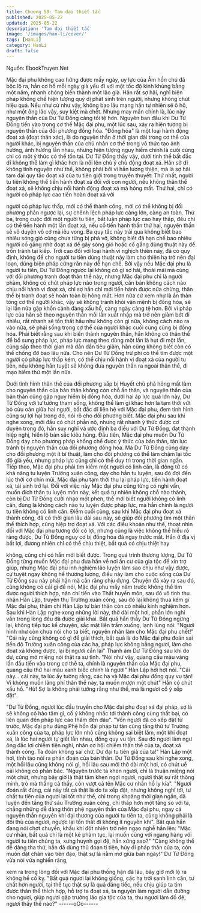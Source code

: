 ```yaml
---
title: Chương 59: Tam đại thiết tắc
published: 2025-05-22
updated: 2025-05-22
description: 'Tam đại thiết tắc'
image: '/images/han-li/cover/'
tags: [HanLi]
category: HanLi
draft: false
---
```


Nguồn: EbookTruyen.Net

Mặc đại phu không cao hứng được mấy ngày, uy lực của Âm hồn
chú đã bộc lộ ra, hắn cơ hồ mỗi ngày già yếu đi với một tốc độ
kinh khủng bằng một năm, nhanh chóng biến thành một lão già.
Hắn rất sợ hãi, nghĩ biện pháp khống chế hiện tượng quỷ dị phát
sinh trên người, nhưng không chút hiệu quả.
Nếu như cứ như vậy, không bao lâu mạng hắn tự nhiên sẽ ô hô,
như một ông lão vậy, suy kiệt mà chết. Nhưng may mắn chính là,
lúc này nguyên thần của Dư Tử Đồng càng tồi tệ hơn.
Nguyên ban đầu khi Dư Tử Đồng tiến vào trong cơ thể Mặc đại
phu, một lúc sau, xảy ra hiện tượng bị nguyên thần của đối
phương đồng hóa.
"Đồng hóa" là một loại hành động đoạt xá (đoạt thân xác), là do
nguyên thần ở thời gian dài trong cơ thể của người khác, bị
nguyên thần của chủ nhân cơ thể trong vô thức tạo ảnh hưởng,
ảnh hưởng lẫn nhau, nhưng hiện tượng nguy hiểm chính là cuối
cùng chỉ có một ý thức có thể tồn tại.
Dư Tử Đồng thấy vậy, dưới tình thế bất đắc dĩ không thể làm gì
khác hơn là nổi lên chủ ý chủ động đoạt xá.
Hắn sở dĩ không tình nguyện như thế, không phải bởi vì hắn
lương thiện, mà là sợ hãi tam đại quy tắc đoạt xá của tu tiên giới
trong truyền thuyết:
Thứ nhất, người tu tiên không thể tiến hành đoạt xá đối với con
người, nếu không thân thể đoạt xá, sẽ không chịu nổi hành động
đoạt xá mà hỏng mất.
Thứ hai, chỉ có người có pháp lực cao tiến hoàn đoạt xá với

người có pháp lực thấp, mới có thể thành công, mới có thể không
bị đối phương phản ngược lại, sự chênh lệch pháp lực càng lớn,
càng an toàn.
Thứ ba, trong cuộc đời một người tu tiên, bất luận pháp lực cao
hay thấp, đều chỉ có thể tiến hành một lần đoạt xá, nếu cố tiến
hành thần thứ hai, nguyên thần sẽ vô duyên vô cớ mà iêu vong.
Ba quy tắc này trải qua không biết bao nhiêu sóng gió cũng chưa
từng bị phá vỡ, không biết đã hạn chế bao nhiêu người cố gắng
nhờ đoạt xá để gây sóng gió hoặc cố gắng dùng thuật này để trốn
tránh tại kiếp. Trời cao đối với loại hành vi nghịch thiên này, đã có
quy định, không để cho người tu tiên dùng thuật này làm cho
thiên hạ trở nên đại loạn, dùng biện pháp cứng rắn này để hạn
chế.
Bởi vậy nếu Mặc đại phu là người tu tiên, Dư Tử Đồng ngược lại
không có gì sợ hãi, thoải mái mà cùng với đối phương tranh đoạt
thân thể này, nhưng Mặc đại phu chỉ là người phàm, không có
chút pháp lực nào trong người, căn bản không cách nào chịu nổi
hành vi đoạt xá, chỉ sợ hắn chỉ mới tiến hành được nửa chừng,
thân thể bị tranh đoạt sẽ hoàn toàn bị hỏng mất.
Hơn nữa cứ xem như là ẩn thân tỏng cơ thể người khác, vậy sẽ
không tránh khỏi vận mệnh bị đồng hóa, sẽ lại lần nữa gặp khốn
cảnh đáng xấu hổ, càng ngày càng tệ hơn. Bởi vì pháp lực của
hắn sẽ theo nguyên thần mỗi lần xuất nhập mà trở nên giảm bớt
đi nhiều, rất nhanh sẽ tổn thất hầu như không còn gì nữa, không
cách nào ra vào nữa, sẽ phải sống trong cơ thể của người khác
cuối cùng cũng bị đồng hóa.
Phải biết rằng sau khi biến thành nguyên thần, hắn không có thân
thể để bổ sung pháp lực, pháp lực mang theo dùng một lần là hụt
đi một lần, cũng sắp theo thời gian mà dần dần tiêu giảm, hắn
cũng không biết còn có thể chống đở bao lâu nữa.
Cho nên Dư Tử Đồng trừ phi có thể tìm được một người có pháp
lực thấp kém, có thể chịu nổi hành vi đoạt xá của người tu tiên,
nếu không hắn tuyệt sẽ không đưa nguyên thần ra ngoài thân thể,
đi mạo hiểm thử một lần nữa.

Dưới tình hình thân thể của đối phương sắp bị Huyết chú phá
hỏng mất làm cho nguyên thần của bản thân không còn chỗ ẩn
thân, và nguyên thần của bản thân cũng gặp nguy hiểm bị đồng
hóa, dưới hai áp lực quá lớn này, Dư Tử Đồng với tư tưởng tham
sống, không thể làm gì khác hơn là tạm thời vứt bỏ cừu oán giữa
hai người, bất đắc dĩ liên hệ với Mặc đại phu, đem tình hình cũng
sự lợi hại trong đó, nói rõ cho đối phương biết.
Mặc đại phu sau khi nghe xong, mới đầu có chút phẫn nộ, nhưng
rất nhanh ý thức được cơ duyên trong đó, hắn suy nghĩ và ước
định ba điều với Dư Tử Đồng, đạt thành hiệp nghị, hiển lộ bản sắc
kiêu hùng.
Đầu tiên, Mặc đại phu muốn Dư Tử Đồng day cho phương pháp
khống chế được ý thức của bản thân, tận lực tránh bị nguyên
thần của đối phương đồng hóa. Mà Dư Tử Đồng cũng dạy cho
đối phương một ít bí thuật, làm cho đối phương có thể làm chậm
lại tốc độ già yếu, nhưng pháp lực cũng chỉ có thể duy trì trong
thời gian ngắn.
Tiếp theo, Mặc đại phu phải tìm kiếm một người có linh căn, là
đồng tử có khả năng tu luyện Trường xuân công, dạy cho hắn tu
luyện, sau đó đợi đến lúc thời cơ chín mùi, Mặc đại phu tạm thời
thu lại pháp lực, tiến hành đoạt xá, tái sinh trở lại.
Đối với việc này Mặc đại phu cũng từng có nghi vấn, muốn đích
thân tu luyện môn này, kết quả tự nhiên không chỗ nào thành, còn
bị Dư Tử Đồng cười nhạo một phen, thế mới biết người không có
linh căn, đúng là không cách nào tu luyện được pháp lực, mà hắn
chính là người tu tiên không có linh căn.
Điểm cuối cùng, sau khi Mặc đại phu đoạt xá thành công, đã có
thời gian lâu dài sau này, sẽ giúp đối phương tìm một thân thể
thích hợp, cũng hiệp trợ đoạt xá.
Với các điều khoản như thế, thoạt nhìn đối với Mặc đại phu tương
đối có lợi, nhưng cũng là việc không thể hiểu rõ ràng được, Dư
Tử Đồng nguy cơ bị đồng hóa đã ngay trước mắt. Hắn ở địa vị
bất lợi, đương nhiên chỉ có thể chịu thiệt, bất quá có chịu thiệt hay

không, cũng chỉ có hắn mới biết được.
Trong quá trình thương lượng, Dư Tử Đồng từng muốn Mặc đại
phu đưa hắn về nơi ẩn cư của gia tộc để xin trợ giúp, nhưng Mặc
đại phu inh nghiệm lão luyện làm sao chịu như vậy được, cự tuyệt
ngay không hề thương lượng, điều này làm cho cuộc sống của
Dư Tử Đồng sau này phải hận mà cắn răng chịu đựng.
Chuyện đã xảy ra sau đó, cũng không có cái gì để nói, Mặc đại
phu mấy năm trước không thể tìm được người thích hợp, nản chí
tiến vào Thất huyền môn, sau đó vô tình thu nhận Hàn Lập,
truyền thụ Trường xuân công, sau đó lại không thua kém gì Mặc
đại phu, thậm chí Hàn Lập tự bản thân còn có nhiều kinh nghiệm
hơn.
Sau khi Hàn Lập nghe xong những lời này, thở dài một hơi, phần
lớn nghi vấn trong lòng đều đã được giải khai.
Bất quá hắn thấy Dư Tử Đồng ngừng lại, không tiếp tục kể
chuyện, sắc mặt liền trầm xuống, lạnh lùng nói:
"Ngươi hình như còn chưa nói cho ta biết, nguyên nhân làm cho
Mặc đại phu chết!"
"Cái này cũng không có gì để giải thích, bất quá là do Mặc đại phu
đoán sai tiến độ Trường xuân công của các hạ, pháp lực không
bằng ngươi, làm cho đoạt xá không được, lại bị ngươi cắn lại"
Thanh âm Dư Tử Đồng sau khi do dự, cũng mở miệng nói thật ra
sự tình.
"Nói như vậy, quang cầu màu vàng lần đầu tiến vào trong cơ thể
ta, chính là nguyên thần của Mặc đại phu, quang cầu thứ hai màu
xanh biếc chính là ngươi" Hàn Lập hời hợt nói.
"Cái này… cái này, ta lúc ấy tưởng rằng, các hạ và Mặc đại phu
đồng quy vu tận! Vì không muốn lãng phí thân thể này, ta muốn
mượn một chút" Hắn có chút xấu hổ.
"Hừ! Sợ là không phải tưởng rằng như thế, mà là ngươi cố ý xếp
đặt".

"Dư Tử Đồng, ngươi lúc đầu truyền cho Mặc đại phu đoạt xá đại
pháp, sợ là sẽ không có hảo tâm gì, cố ý không nhắc tới thành
công cùng thất bại, có liên quan đến pháp lực cao thâm đến đâu".
"Vốn ngươi đã có xếp đặt từ trước, Mặc đại phu dùng Phệ hồn đại
pháp tự tàn cùng tầng thứ tư Trường xuân công của ta, pháp lực
lớn nhỏ cũng không sai biệt lắm, một khi đoạt xá, là lúc hai người
tự giết lẫn nhau, đồng quy vu tận. Sau đó ngươi làm ngư ông đắc
lợi chiếm tiện nghi, nhân cơ hội chiếm thân thể của ta, đoạt xá
thành công. Ta đoán không sai chứ, Dư đại tu tiên giả của ta!"
Hàn Lập một hơi, tỉnh táo nói ra phán đoán của bản thân.
Dư Tử Đồng sau khi nghe xong, một hồi lâu cũng không nói gì,
hồi lâu sau mới thở dài một hơi, có chút uể oải không có phản
bác.
"Nguyên trước ta khen ngươi, chỉ là thuận miệng nói một chút,
nhưng bây giờ là thật tâm khen ngợi ngươi, ngươi thật sự rất
thông minh, trò mà thắng cả thầy, còn vượt cả tên Mặc cư nhân
hồ ly kia".
"Ngươi đoán rất đúng, cái này tất cả thật là do ta xếp đặt, nhưng
không nghĩ tới, tư chất tu tiên của ngươi lại tốt như thế, chỉ trong
khoảng thời gian ngắn, đã luyện đến tầng thứ sáu Trường xuân
công, chỉ thấp hơn một tầng so với ta, chẳng những dễ dàng thôn
phệ nguyên thần của Mặc đại phu, ngay cả nguyên thần nguyên
khí đại thương của người tu tiên ta, cũng không phải là đối thủ của
ngươi, ngược lại tổn thất đi không ít nguyên khí".
Bất quá hắn đang nói chợt chuyển, khẩu khí đột nhiên trở nên
ngạo nghễ hẳn lên:
"Mặc cư nhân, bất quá chỉ là một kẻ phàm tục, lại muốn cùng với
ngang hàng với người tu tiên chúng ta, xưng huynh gọi đệ, hắn
xứng sao?"
"Càng không thể dễ dàng tha thứ, hắn đã dùng thủ đoạn ti tiện,
hủy đi pháp thân của ta, còn muốn đặt chân vào tiên đạo, thật sự
là nằm mơ giữa ban ngày!" Dư Tử Đồng vừa nói vừa nghiến răng,

xem ra trong lòng đối với Mặc đại phu thống hận đã lâu, bây giờ
mới lộ ra không hề cố kỵ.
"Bất quá ngươi lại không giống, các hạ trời sanh linh căn, tư chất
hơn người, tại thế tục thật sự là quá đáng tiếc, nếu chịu giúp ta
tìm được thân thể thích hợp, hỗ trợ ta đoạt xá, ta nguyện làm
người dẫn đường cho ngươi, giúp ngươi gặp trưởng lão gia tộc
của ta, thu ngươi làm đồ đệ, ngươi thấy thế nào?"
------oOo------
